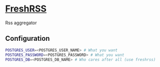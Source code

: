 # [FreshRSS](https://www.freshrss.org/)

Rss aggregator

## Configuration

```sh
POSTGRES_USER=<POSTGRES_USER_NAME> # What you want
POSTGRES_PASSWORD=<POSTGRES_PASSWORD> # What you want
POSTGRES_DB=<POSTGRES_DB_NAME> # Who cares after all (use freshrss)
```


